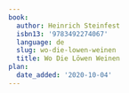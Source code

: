 ```yaml
---
book:
  author: Heinrich Steinfest
  isbn13: '9783492274067'
  language: de
  slug: wo-die-lowen-weinen
  title: Wo Die Löwen Weinen
plan:
  date_added: '2020-10-04'
---
```

